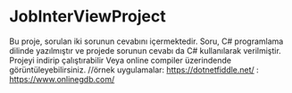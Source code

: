 # JobInterViewProject

Bu proje,  sorulan iki sorunun cevabını içermektedir.
Soru, C# programlama dilinde yazılmıştır ve projede sorunun cevabı da C# kullanılarak verilmiştir.
Projeyi indirip çalıştırabilir 
Veya online compiler üzerindende görüntüleyebilirsiniz. //örnek uygulamalar: https://dotnetfiddle.net/ 
                                                                : https://www.onlinegdb.com/ 
